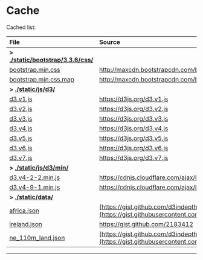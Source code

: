 
# Cache

Cached list:

| File | Source |
|:-|:-|
| **> [./static/bootstrap/3.3.6/css/](./bootstrap/3.3.6/css/)** |
| [bootstrap.min.css](./bootstrap/3.3.6/css/bootstrap.min.css) | http://maxcdn.bootstrapcdn.com/bootstrap/3.3.6/css/bootstrap.min.css |
| [bootstrap.min.css.map](./bootstrap/3.3.6/css/bootstrap.min.css.map) | http://maxcdn.bootstrapcdn.com/bootstrap/3.3.6/css/bootstrap.min.css.map |
| **> [./static/js/d3/](./d3/)** |
| [d3.v1.js](./d3/d3.v1.js) | https://d3js.org/d3.v1.js |
| [d3.v2.js](./d3/d3.v2.js) | https://d3js.org/d3.v2.js |
| [d3.v3.js](./d3/d3.v3.js) | https://d3js.org/d3.v3.js |
| [d3.v4.js](./d3/d3.v4.js) | https://d3js.org/d3.v4.js |
| [d3.v5.js](./d3/d3.v5.js) | https://d3js.org/d3.v5.js |
| [d3.v6.js](./d3/d3.v6.js) | https://d3js.org/d3.v6.js |
| [d3.v7.js](./d3/d3.v7.js) | https://d3js.org/d3.v7.js |
| **> [./static/js/d3/min/](./d3/min)** |
| [d3.v4-2-2.min.js](./d3/min/d3.v4-2-2.min.js) | https://cdnjs.cloudflare.com/ajax/libs/d3/4.2.2/d3.min.js |
| [d3.v4-9-1.min.js](./d3/min/d3.v4-9-1.min.js) | https://cdnjs.cloudflare.com/ajax/libs/d3/4.9.1/d3.min.js |
| **> [./static/data/](./data/)** |
| [africa.json](./data/africa.json) | [https://gist.github.com/d3indepth/3ccd770923a61f26f55156657e2f51e8/#file-africa-json](https://gist.githubusercontent.com/d3indepth/3ccd770923a61f26f55156657e2f51e8/raw/9a33b25b8d6cfece3bc7ea5379c733709b00fbe1/africa.json) |
| [ireland.json](./data/ireland.json) | https://gist.github.com/2183412 |
| [ne_110m_land.json](./data/ne_110m_land.json) | [https://gist.github.com/d3indepth/f28e1c3a99ea6d84986f35ac8646fac7#file-ne_110m_land-json](https://gist.githubusercontent.com/d3indepth/f28e1c3a99ea6d84986f35ac8646fac7/raw/c58cede8dab4673c91a3db702d50f7447b373d98/ne_110m_land.json) |


---

<!--
for (let i = 1; i < 8; i++) {
	console.log("| [d3.v" + i + ".js](./d3/d3.v" + i + ".js) | https://d3js.org/d3.v" + i + ".js |");
}
-->
